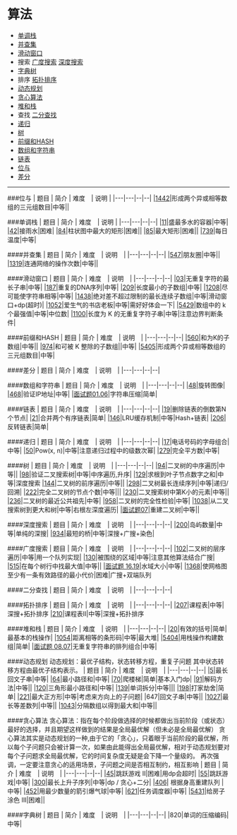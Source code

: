 # 算法

- [单调栈](#id_monoStack)
- [并查集](#id_join)
- [滑动窗口](#id_smoothWind)
- 搜索
  [广度搜索](#id_bfs)
  [深度搜索](#id_dfs)
- [字典树](#id_dict)
- 排序
  [拓扑排序](#id_topologyRange)
- [动态规划](#id_dp)
- [贪心算法](#id_greedy)
- [堆和栈](#id_stack)
- 查找
  [二分查找](#id_binarySearch)
- [递归](#id_recursive)
- [树](#id_tree)
- [前缀和HASH](#id_preHash)
- [数组和字符串](#id_string)
- [链表](#id_linklist)
- [位与](#id_bitAnd)
- [差分](#id_diff)

---

###<span id="id_bitAnd">位与</span>
| 题目 | 简介 | 难度　| 说明 |
|---|---|--|--|
|[1442](exercise/1442.md)|形成两个异或相等数组的三元组数目|中等||

###<span id="id_monoStack">单调栈</span>
| 题目 | 简介 | 难度　| 说明 |
|---|---|--|--|
|[11](exercise/11.md)|盛最多水的容器|中等|
|[42](exercise/42.md)|接雨水|困难|
|[84](exercise/84.md)|柱状图中最大的矩形|困难||
|[85](exercise/85.md)|最大矩形|困难||
|[739](exercise/739.md)|每日温度|中等|

####<span id="id_join">并查集</span>
| 题目 | 简介 | 难度　| 说明　|
|---|---|--|--|
|[547](exercise/547.md)|朋友圈|中等||
|[1319](exercise/1319.md)|连通网络的操作次数|中等||

####<span id="id_smoothWind">滑动窗口</span>
| 题目 | 简介 | 难度　| 说明　|
|---|---|--|--|
|[03](exercise/03.md)|无重复字符的最长子串|中等|
|[187](exercise/187.md)|重复的DNA序列|中等|
|[209](exercise/209.md)|长度最小的子数组|中等|
|[1208](exercise/1208.md)|尽可能使字符串相等|中等|
|[1438](exercise/1438.md)|绝对差不超过限制的最长连续子数组|中等|滑动窗口+dp(超时)|
|[1052](exercise/1052.md)|爱生气的书店老板|中等|需好好体会一下|
|[5429](exercise/5429.md)|数组中的 k 个最强值|中等|中位数|
|[1100](exercise/1100.md)|长度为 K 的无重复字符子串|中等|注意边界判断条件|

####<span id="id_preHash">前缀和HASH</span>
| 题目 | 简介 | 难度　| 说明　|
|---|---|--|--|
|[560](exercise/560.md)|和为K的子数组|中等||
|[974](exercise/974.md)|和可被 K 整除的子数组||中等|
|[5405](exercise/5405.md)|形成两个异或相等数组的三元组数目|中等|

####<span id="id_diff">差分</span>
| 题目 | 简介 | 难度　| 说明　|
|---|---|--|--|

####<span id="id_string">数组和字符串</span>
| 题目 | 简介 | 难度　| 说明　|
|---|---|--|--|
|[48](exercise/48.md)|旋转图像|
|[468](exercise/468.md)|验证IP地址|中等|
|[面试题01.06](exercise/interview_01_06.md)|字符串压缩|简单|

####<span id="id_linklist">链表</span>
| 题目 | 简介 | 难度　| 说明　|
|---|---|--|--|
|[19](exercise/19.md)|删除链表的倒数第N个节点|
|[21](exercise/21.md)|合并两个有序链表|简单|
|[146](exercise/146.md)|LRU缓存机制|中等|Hash+链表|
|[206](exercise/206.md)|反转链表|简单|

####<span id="id_recursive">递归</span>
| 题目 | 简介 | 难度　| 说明　|
|---|---|--|--|
|[17](exercise/17.md)|电话号码的字母组合|中等|
|[50](exercise/50.md)|Pow(x, n)|中等|注意递归过程中的级数次幂|
|[279](exercise/279.md)|完全平方数|中等|

####<span id="id_tree">树</span>
| 题目 | 简介 | 难度　| 说明　|
|---|---|--|--|
|[94](exercise/94.md)|二叉树的中序遍历|中等||
|[98](exercise/98.md)|验证二叉搜索树|中等|中序遍历,升序|
|[129](exercise/129.md)|求根到叶子节点数字之和|中等|深度搜索
|[144](exercise/144.md)|二叉树的前序遍历|中等||
|[298](exercise/298.md)|二叉树最长连续序列|中等|递归/回溯|
|[222](exercise/222.md)|完全二叉树的节点个数|中等|||
|[230](exercise/230.md)|二叉搜索树中第K小的元素|中等||
|[236](exercise/236.md)|二叉树的最近公共祖先|中等|
|[958](exercise/958.md)|二叉树的完全性检验|中等|
|[1038](exercise/1038.md)|从二叉搜索树到更大和树|中等|右根左深度遍历|
|[面试题07](exercise/interview_07.md)|重建二叉树|中等||

####<span id="id_dfs">深度搜索</span>
| 题目 | 简介 | 难度　| 说明　|
|---|---|--|--|
|[200](exercise/200.md)|岛屿数量|中等|单纯的深搜|
|[934](exercise/934.md)|最短的桥|中等|深搜+广搜+染色|

####<span id="id_bfs">广度搜索</span>
| 题目 | 简介 | 难度　| 说明　|
|---|---|--|--|
|[102](exercise/102.md)|二叉树的层序遍历|中等|用一个队列实现|
|[130](exercise/130.md)|被围绕的区域|中等|注意其他算法结合广搜|
|[515](exercise/515.md)|在每个树行中找最大值|中等||
|[面试题 16.19](exercise/review_16_19.md)|水域大小|中等|
|[1368](exercise/1368.md)|使网格图至少有一条有效路径的最小代价|困难|广搜+双端队列

####<span id="id_binarySearch">二分查找</span>
| 题目 | 简介 | 难度　| 说明　|
|---|---|--|--|

####<span id="id_topologyRange">拓扑排序</span>
| 题目 | 简介 | 难度　| 说明　|
|---|---|--|--|
|[207](exercise/207.md)|课程表|中等|深搜+拓扑排序
|[210](exercise/210.md)|课程表II|中等|深搜+拓扑排序

####<span id="id_stack">堆和栈</span>
| 题目 | 简介 | 难度　| 说明　|
|---|---|--|--|
|[20](exercise/20.md)|有效的括号|简单|最基本的栈操作|
|[1054](exercise/1054.md)|距离相等的条形码|中等|最大堆|
|[5404](exercise/5404.md)|用栈操作构建数组|简单|
|[面试题 08.07](exercise/interview_08_07.md)|无重复字符串的排列组合|中等|

####<span id="id_dp">动态规划</span>
动态规划：最优子结构，状态转移方程，重复子问题
其中状态转移方程由最优子结构表示。
| 题目 | 简介 | 难度　| 说明　|
|---|---|--|--|
|[5](exercise/5.md)|最长回文子串|中等|
|[64](exercise/64.md)|最小路径和|中等|
|[70](exercise/70.md)|爬楼梯|简单|基本入门dp|
|[91](exercise/91.md)|解码方法|中等||
|[120](exercise/120.md)|三角形最小路径和|中等|
|[139](exercise/139.md)|单词拆分|中等|||
|[198](exercise/198.md)|打家劫舍|简单|
|[221](exercise/221.md)|最大正方形|中等|考虑来方向上的子问题|
|647|回文子串|中等||
|[1027](exercise/1027.md)|最长等差数列|中等||
|[1043](exercise/1043.md)|分隔数组以得到最大和|中等||

####<span id="id_greedy">贪心算法</span>
贪心算法：指在每个阶段做选择的时候都做出当前阶段（或状态）最好的选择，并且期望这样做到的结果是全局最优解（但未必是全局最优解）
贪心算法其实是动态规划的一种,由于它的「贪心」，只着眼于当前阶段的最优解，所以每个子问题只会被计算一次，如果由此能得出全局最优解，相对于动态规划要对每个子问题求全局最优解，它的时间复杂度无疑是会下降一个量级的。
再次强调，一定要注意贪心的适用场景，子问题之间是否相互制约，相互影响
| 题目 | 简介 | 难度　| 说明　|
|---|---|--|--|
|[45](exercise/45.md)|跳跃游戏 II|困难|用dp会超时|
|[55](exercise/55.md)|跳跃游戏|中等|
|[300](exercise/300.md)|最长上升子序列|中等|dp / 贪心+二分|
|[406](exercise/406.md)| 根据身高重建队列 |中等|
|[452](exercise/452.md)|用最少数量的箭引爆气球|中等|
|[621](exercise/621.md)|任务调度器|中等|
|[5431](exercise/5431.md)|给房子涂色 III|困难||

####<span id="id_dict">字典树</span>
| 题目 | 简介 | 难度　| 说明　|
|---|---|--|--|
|820|单词的压缩编码|中等|
